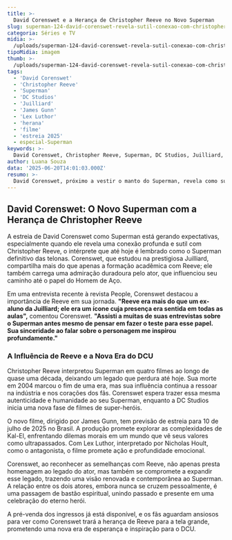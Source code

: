 ```yaml
---
title: >-
  David Corenswet e a Herança de Christopher Reeve no Novo Superman
slug: superman-124-david-corenswet-revela-sutil-conexao-com-christopher-reeve-e-aponta-semelhancas
categoria: Séries e TV
midia: >-
  /uploads/superman-124-david-corenswet-revela-sutil-conexao-com-christopher-reeve-e-aponta-semelhancas-thumb.webp
tipoMidia: imagem
thumb: >-
  /uploads/superman-124-david-corenswet-revela-sutil-conexao-com-christopher-reeve-e-aponta-semelhancas-thumb.webp
tags:
  - 'David Corenswet'
  - 'Christopher Reeve'
  - 'Superman'
  - 'DC Studios'
  - 'Juilliard'
  - 'James Gunn'
  - 'Lex Luthor'
  - 'herana'
  - 'filme'
  - 'estreia 2025'
  - especial-Superman
keywords: >-
  David Corenswet, Christopher Reeve, Superman, DC Studios, Juilliard, James Gunn, Lex Luthor, herança, filme, estreia 2025
author: Luana Souza
data: '2025-06-20T14:01:03.000Z'
resumo: >-
  David Corenswet, próximo a vestir o manto do Superman, revela como sua formação e admiração por Christopher Reeve influenciam sua interpretação. A conexão entre os dois atores promete trazer uma nova dimensão ao icônico herói da DC.
---
```


## David Corenswet: O Novo Superman com a Herança de Christopher Reeve

A estreia de David Corenswet como Superman está gerando expectativas, especialmente quando ele revela uma conexão profunda e sutil com Christopher Reeve, o intérprete que até hoje é lembrado como o Superman definitivo das telonas. Corenswet, que estudou na prestigiosa Juilliard, compartilha mais do que apenas a formação acadêmica com Reeve; ele também carrega uma admiração duradoura pelo ator, que influenciou seu caminho até o papel do Homem de Aço.

Em uma entrevista recente à revista People, Corenswet destacou a importância de Reeve em sua jornada. **"Reeve era mais do que um ex-aluno da Juilliard; ele era um ícone cuja presença era sentida em todas as aulas",** comentou Corenswet. **"Assisti a muitas de suas entrevistas sobre o Superman antes mesmo de pensar em fazer o teste para esse papel. Sua sinceridade ao falar sobre o personagem me inspirou profundamente."**

### A Influência de Reeve e a Nova Era do DCU

Christopher Reeve interpretou Superman em quatro filmes ao longo de quase uma década, deixando um legado que perdura até hoje. Sua morte em 2004 marcou o fim de uma era, mas sua influência continua a ressoar na indústria e nos corações dos fãs. Corenswet espera trazer essa mesma autenticidade e humanidade ao seu Superman, enquanto a DC Studios inicia uma nova fase de filmes de super-heróis.

O novo filme, dirigido por James Gunn, tem previsão de estreia para 10 de julho de 2025 no Brasil. A produção promete explorar as complexidades de Kal-El, enfrentando dilemas morais em um mundo que vê seus valores como ultrapassados. Com Lex Luthor, interpretado por Nicholas Hoult, como o antagonista, o filme promete ação e profundidade emocional.

Corenswet, ao reconhecer as semelhanças com Reeve, não apenas presta homenagem ao legado do ator, mas também se compromete a expandir esse legado, trazendo uma visão renovada e contemporânea ao Superman. A relação entre os dois atores, embora nunca se cruzem pessoalmente, é uma passagem de bastão espiritual, unindo passado e presente em uma celebração do eterno herói.

A pré-venda dos ingressos já está disponível, e os fãs aguardam ansiosos para ver como Corenswet trará a herança de Reeve para a tela grande, prometendo uma nova era de esperança e inspiração para o DCU.